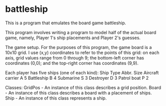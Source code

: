 # battleship
This is a program that emulates the board game battleship. 

This program involves writing a program to model half of the actual board game, namely, Player 1's ship placements and Player 2's guesses.

The game setup. For the purposes of this program, the game board is a 10x10 grid. I use (x,y) coordinates to refer to the points of this grid: on each axis, grid values range from 0 through 9; the bottom-left corner has coordinates (0,0); and the top-right corner has coordinates (9,9).

Each player has five ships (one of each kind):
Ship Type      Abbr. Size
Aircraft carrier	A	  5
Battleship	      B	  4
Submarine	        S	  3
Destroyer	        D	  3
Patrol boat	      P	  2

Classes:
  GridPos - An instance of this class describes a grid position.
  Board - An instance of this class describes a board with a placement of ships.
  Ship - An instance of this class represents a ship.
